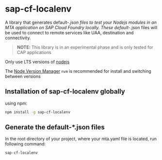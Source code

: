 # sap-cf-localenv
A library that generates default-*.json files to test your Nodejs modules in an MTA application on SAP Cloud Foundry locally.
These default-*.json files will be used to connect to remote services like UAA, destination and connectivity.

> **NOTE:** This library is in an experimental phase and is only tested for CAP applications 

Only use LTS versions of [nodejs](https://nodejs.org/en/download)

The [Node Version Manager](https://github.com/nvm-sh/nvm) `nvm` is recommended for install and switching between versions

## Installation of sap-cf-localenv globally
using npm:

```bash
npm install -g sap-cf-localenv
```

## Generate the default-*.json files
In the root directory of your project, where your mta.yaml file is located, run following command:

```bash
sap-cf-localenv
```
